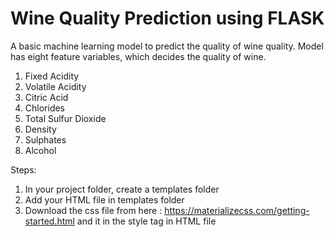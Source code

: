 # Wine Quality Prediction using FLASK
A basic machine learning model to predict the quality of wine quality. Model has eight feature variables, which decides the quality of wine.

1. Fixed Acidity
2. Volatile Acidity
3. Citric Acid
4. Chlorides
5. Total Sulfur Dioxide
6. Density
7. Sulphates
8. Alcohol

Steps:

1. In your project folder, create a templates folder
2. Add your HTML file in templates folder
3. Download the css file from here : https://materializecss.com/getting-started.html and it in the style tag in HTML file
